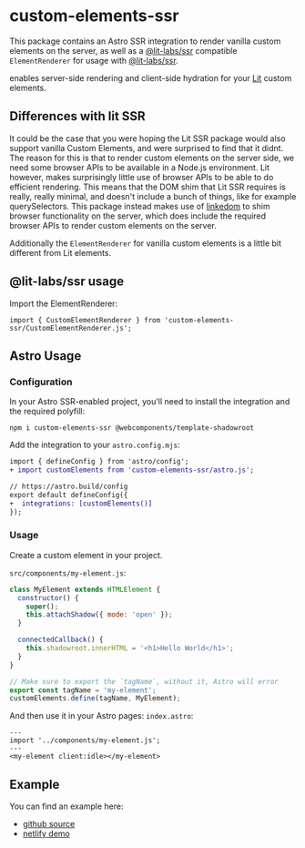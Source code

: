 # custom-elements-ssr

This package contains an Astro SSR integration to render vanilla custom elements on the server, as well as a [@lit-labs/ssr](https://www.npmjs.com/package/@lit-labs/ssr) compatible `ElementRenderer` for usage with [@lit-labs/ssr](https://www.npmjs.com/package/@lit-labs/ssr).

enables server-side rendering and client-side hydration for your [Lit](https://lit.dev/) custom elements.

## Differences with lit SSR

It could be the case that you were hoping the Lit SSR package would also support vanilla Custom Elements, and were surprised to find that it didnt. The reason for this is that to render custom elements on the server side, we need some browser APIs to be available in a Node.js environment. Lit however, makes surprisingly little use of browser APIs to be able to do efficient rendering. This means that the DOM shim that Lit SSR requires is really, really minimal, and doesn't include a bunch of things, like for example querySelectors. This package instead makes use of [linkedom]() to shim browser functionality on the server, which does include the required browser APIs to render custom elements on the server.

Additionally the `ElementRenderer` for vanilla custom elements is a little bit different from Lit elements.

## @lit-labs/ssr usage

Import the ElementRenderer:

```
import { CustomElementRenderer } from 'custom-elements-ssr/CustomElementRenderer.js';
```

## Astro Usage

### Configuration

In your Astro SSR-enabled project, you'll need to install the integration and the required polyfill:

```
npm i custom-elements-ssr @webcomponents/template-shadowroot
```

Add the integration to your `astro.config.mjs`:
```diff
import { defineConfig } from 'astro/config';
+ import customElements from 'custom-elements-ssr/astro.js';

// https://astro.build/config
export default defineConfig({
+  integrations: [customElements()]
});
```

### Usage

Create a custom element in your project.

`src/components/my-element.js`:
```js
class MyElement extends HTMLElement {
  constructor() {
    super();
    this.attachShadow({ mode: 'open' });
  }

  connectedCallback() {
    this.shadowroot.innerHTML = '<h1>Hello World</h1>';
  }
}

// Make sure to export the `tagName`, without it, Astro will error
export const tagName = 'my-element';
customElements.define(tagName, MyElement);
```

And then use it in your Astro pages:
`index.astro`:
```astro
---
import '../components/my-element.js';
---
<my-element client:idle></my-element>
```

## Example

You can find an example here:
- [github source](https://github.com/thepassle/astro-custom-element-example)
- [netlify demo](https://vanilla-ssr-deploy-test.netlify.app/)